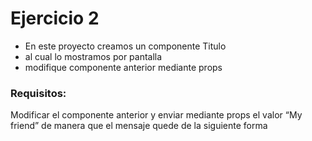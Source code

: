# Ejercicio 2

- En este proyecto creamos un componente Titulo
- al cual lo mostramos por pantalla
- modifique componente anterior mediante props

### Requisitos:

Modificar el componente anterior y enviar mediante props el valor “My friend” de
manera que el mensaje quede de la siguiente forma
